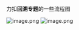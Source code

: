 力扣**回溯专题**的一些流程图

![image.png](https://p9-juejin.byteimg.com/tos-cn-i-k3u1fbpfcp/a8b58749e2a34b4f8ca61c96c1c5b7bc~tplv-k3u1fbpfcp-watermark.image?)
![image.png](https://p6-juejin.byteimg.com/tos-cn-i-k3u1fbpfcp/515309cac1274836ad8d2d601707798e~tplv-k3u1fbpfcp-watermark.image?)
